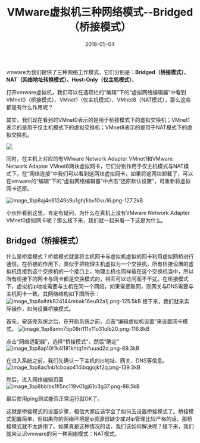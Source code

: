 ﻿---
title: "VMware虚拟机三种网络模式--Bridged（桥接模式）"
date: 2018-05-04
tags: ["VMware"]
draft: false
---

vmware为我们提供了三种网络工作模式，它们分别是：**Bridged（桥接模式）、NAT（网络地址转换模式）、Host-Only（仅主机模式）**。

打开vmware虚拟机，我们可以在选项栏的“编辑”下的“虚拟网络编辑器”中看到VMnet0（桥接模式）、VMnet1（仅主机模式）、VMnet8（NAT模式），那么这些都是有什么作用呢？

其实，我们现在看到的VMnet0表示的是用于桥接模式下的虚拟交换机；VMnet1表示的是用于仅主机模式下的虚拟交换机；VMnet8表示的是用于NAT模式下的虚拟交换机。

![](http://static.zybuluo.com/huis/z7n11lnksaan8qkhz2c1lycb/image_1bp8a2j3vrevcj21lm31rgj1vtc9.png)

同时，在主机上对应的有VMware Network Adapter VMnet1和VMware Network Adapter VMnet8两块虚拟网卡，它们分别作用于仅主机模式与NAT模式下。在“网络连接”中我们可以看到这两块虚拟网卡，如果将这两块卸载了，可以在vmware的“编辑”下的“虚拟网络编辑器”中点击“还原默认设置”，可重新将虚拟网卡还原。

![image_1bp8aj4e81249s9u1ghj1ibv10vu16.png-127.2kB](http://static.zybuluo.com/huis/51drakkj9w222j752kwhewwq/image_1bp8aj4e81249s9u1ghj1ibv10vu16.png)

小伙伴看到这里，肯定有疑问，为什么在真机上没有VMware Network Adapter VMnet0虚拟网卡呢？那么接下来，我们就一起来看一下这是为什么。

## Bridged（桥接模式）
什么是桥接模式？桥接模式就是将主机网卡与虚拟机虚拟的网卡利用虚拟网桥进行通信。在桥接的作用下，类似于把物理主机虚拟为一个交换机，所有桥接设置的虚拟机连接到这个交换机的一个接口上，物理主机也同样插在这个交换机当中，所以所有桥接下的网卡与网卡都是交换模式的，相互可以访问而不干扰。在桥接模式下，虚拟机ip地址需要与主机在同一个网段，如果需要联网，则网关与DNS需要与主机网卡一致。其网络结构如下图所示：
![image_1bp8alhtk824144mbak16eu92a1j.png-125.5kB](http://static.zybuluo.com/huis/gb7wmj17g8is74kaqy4vwd09/image_1bp8alhtk824144mbak16eu92a1j.png)
接下来，我们就来实际操作，如何设置桥接模式。

首先，安装完系统之后，在开启系统之前，点击“编辑虚拟机设置”来设置网卡模式。
![image_1bp8amn75p08ri111v11o31ulb20.png-116.8kB](http://static.zybuluo.com/huis/q3eb04r28hchb1i27d28msxy/image_1bp8amn75p08ri111v11o31ulb20.png)

点击“网络适配器”，选择“桥接模式”，然后“确定”
![image_1bp8ap10t1k4l181khtq1mfuuad2d.png-89.3kB](http://static.zybuluo.com/huis/vjdnwvln2gdu23artqzgasql/image_1bp8ap10t1k4l181khtq1mfuuad2d.png)

在进入系统之前，我们先确认一下主机的ip地址、网关、DNS等信息。
![image_1bp8aq1nb1cboap414ibqgojkf2q.png-139.3kB](http://static.zybuluo.com/huis/x5onqcbifmpg4vabiarjlncz/image_1bp8aq1nb1cboap414ibqgojkf2q.png)

然后，进入网络编辑页面
![image_1bp8bbibs1fl5nc119v01gj61o3g37.png-88.5kB](http://static.zybuluo.com/huis/x2jk57hby9cpharhvq2h0hql/image_1bp8bbibs1fl5nc119v01gj61o3g37.png)

最后使用ping测试能否正常运行就OK了。

这就是桥接模式的设置步骤，相信大家应该学会了如何去设置桥接模式了。桥接模式配置简单，但如果你的网络环境是ip资源很缺少或对ip管理比较严格的话，那桥接模式就不太适用了。如果真是这种情况的话，我们该如何解决呢？接下来，我们就来认识vmware的另一种网络模式：NAT模式。